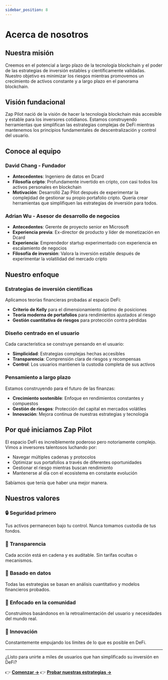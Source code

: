 ```yaml
---
sidebar_position: 8
---
```


# Acerca de nosotros

## Nuestra misión

Creemos en el potencial a largo plazo de la tecnología blockchain y el poder de las estrategias de
inversión estables y científicamente validadas. Nuestro objetivo es minimizar los riesgos mientras
promovemos un crecimiento de activos constante y a largo plazo en el panorama blockchain.

## Visión fundacional

Zap Pilot nació de la visión de hacer la tecnología blockchain más accesible y estable para los
inversores cotidianos. Estamos construyendo herramientas que simplifican las estrategias complejas
de DeFi mientras mantenemos los principios fundamentales de descentralización y control del usuario.

## Conoce al equipo

### David Chang - Fundador

- **Antecedentes**: Ingeniero de datos en Dcard
- **Filosofía cripto**: Profundamente invertido en cripto, con casi todos los activos personales en
  blockchain
- **Motivación**: Desarrolló Zap Pilot después de experimentar la complejidad de gestionar su propio
  portafolio cripto. Quería crear herramientas que simplifiquen las estrategias de inversión para
  todos.

### Adrian Wu - Asesor de desarrollo de negocios

- **Antecedentes**: Gerente de proyecto senior en Microsoft
- **Experiencia previa**: Ex-director de producto y líder de monetización en Dcard
- **Experiencia**: Emprendedor startup experimentado con experiencia en escalamiento de negocios
- **Filosofía de inversión**: Valora la inversión estable después de experimentar la volatilidad del
  mercado cripto

## Nuestro enfoque

### Estrategias de inversión científicas

Aplicamos teorías financieras probadas al espacio DeFi:

- **Criterio de Kelly** para el dimensionamiento óptimo de posiciones
- **Teoría moderna de portafolios** para rendimientos ajustados al riesgo
- **Gestión cuantitativa de riesgos** para protección contra pérdidas

### Diseño centrado en el usuario

Cada característica se construye pensando en el usuario:

- **Simplicidad**: Estrategias complejas hechas accesibles
- **Transparencia**: Comprensión clara de riesgos y recompensas
- **Control**: Los usuarios mantienen la custodia completa de sus activos

### Pensamiento a largo plazo

Estamos construyendo para el futuro de las finanzas:

- **Crecimiento sostenible**: Enfoque en rendimientos constantes y compuestos
- **Gestión de riesgos**: Protección del capital en mercados volátiles
- **Innovación**: Mejora continua de nuestras estrategias y tecnología

## Por qué iniciamos Zap Pilot

El espacio DeFi es increíblemente poderoso pero notoriamente complejo. Vimos a inversores talentosos
luchando por:

- Navegar múltiples cadenas y protocolos
- Optimizar sus portafolios a través de diferentes oportunidades
- Gestionar el riesgo mientras buscan rendimiento
- Mantenerse al día con el ecosistema en constante evolución

Sabíamos que tenía que haber una mejor manera.

## Nuestros valores

### 🔒 **Seguridad primero**

Tus activos permanecen bajo tu control. Nunca tomamos custodia de tus fondos.

### 🎯 **Transparencia**

Cada acción está en cadena y es auditable. Sin tarifas ocultas o mecanismos.

### 🧠 **Basado en datos**

Todas las estrategias se basan en análisis cuantitativo y modelos financieros probados.

### 🤝 **Enfocado en la comunidad**

Construimos basándonos en la retroalimentación del usuario y necesidades del mundo real.

### 🚀 **Innovación**

Constantemente empujando los límites de lo que es posible en DeFi.

---

¿Listo para unirte a miles de usuarios que han simplificado su inversión en DeFi?

👉 **[Comenzar →](./getting-started)** 👉 **[Probar nuestras estrategias →](./strategies)**
